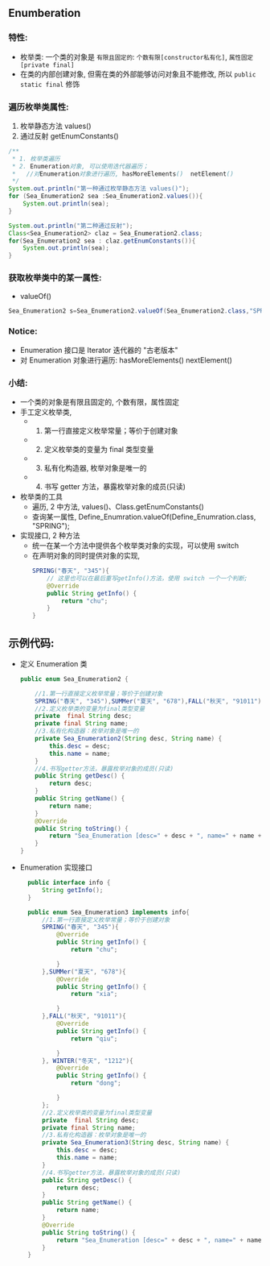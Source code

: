## Enumberation

### 特性:

- 枚举类: 一个类的对象是 `有限且固定的`: `个数有限[constructor私有化]`, `属性固定[private final]`
- 在类的内部创建对象, 但需在类的外部能够访问对象且不能修改, 所以 `public static final` 修饰

### 遍历枚举类属性:

1. 枚举静态方法 values()
2. 通过反射 getEnumConstants()

```java
/**
 * 1. 枚举类遍历
 * 2. Enumeration对象, 可以使用迭代器遍历；
 *   //对Enumeration对象进行遍历, hasMoreElements()  netElement()
 */
System.out.println("第一种通过枚举静态方法 values()");
for (Sea_Enumeration2 sea :Sea_Enumeration2.values()){
    System.out.println(sea);
}

System.out.println("第二种通过反射");
Class<Sea_Enumeration2> claz = Sea_Enumeration2.class;
for(Sea_Enumeration2 sea : claz.getEnumConstants()){
    System.out.println(sea);
}
```

### 获取枚举类中的某一属性:

- valueOf()

```java
Sea_Enumeration2 s=Sea_Enumeration2.valueOf(Sea_Enumeration2.class,"SPRING");
```

### Notice:

- Enumeration 接口是 Iterator 迭代器的 "古老版本"
- 对 Enumeration 对象进行遍历: hasMoreElements() nextElement()

### 小结:

- 一个类的对象是有限且固定的, 个数有限，属性固定
- 手工定义枚举类,
  - 1. 第一行直接定义枚举常量；等价于创建对象
  - 2. 定义枚举类的变量为 final 类型变量
  - 3. 私有化构造器, 枚举对象是唯一的
  - 4. 书写 getter 方法，暴露枚举对象的成员(只读)
- 枚举类的工具
  - 遍历, 2 中方法, values()、Class.getEnumConstants()
  - 查询某一属性, Define_Enumration.valueOf(Define_Enumration.class, "SPRING");
- 实现接口, 2 种方法
  - 统一在某一个方法中提供各个枚举类对象的实现，可以使用 switch
  - 在声明对象的同时提供对象的实现,
    ```java
    SPRING("春天", "345"){
        // 这里也可以在最后重写getInfo()方法，使用 switch 一个一个判断;
        @Override
        public String getInfo() {
            return "chu";
        }
    }
    ```

## 示例代码:

- 定义 Enumeration 类

  ```java
  public enum Sea_Enumeration2 {

      //1.第一行直接定义枚举常量；等价于创建对象
      SPRING("春天", "345"),SUMMer("夏天", "678"),FALL("秋天", "91011"), WINTER("冬天", "1212");
      //2.定义枚举类的变量为final类型变量
      private  final String desc;
      private final String name;
      //3.私有化构造器：枚举对象是唯一的
      private Sea_Enumeration2(String desc, String name) {
          this.desc = desc;
          this.name = name;
      }
      //4.书写getter方法，暴露枚举对象的成员(只读)
      public String getDesc() {
          return desc;
      }
      public String getName() {
          return name;
      }
      @Override
      public String toString() {
          return "Sea_Enumeration [desc=" + desc + ", name=" + name + "]";
      }
  }
  ```

- Enumeration 实现接口

  ```java
    public interface info {
        String getInfo();
    }

    public enum Sea_Enumeration3 implements info{
        //1.第一行直接定义枚举常量；等价于创建对象
        SPRING("春天", "345"){
            @Override
            public String getInfo() {
                return "chu";

            }
        },SUMMer("夏天", "678"){
            @Override
            public String getInfo() {
                return "xia";

            }
        },FALL("秋天", "91011"){
            @Override
            public String getInfo() {
                return "qiu";

            }
        }, WINTER("冬天", "1212"){
            @Override
            public String getInfo() {
                return "dong";

            }
        };
        //2.定义枚举类的变量为final类型变量
        private  final String desc;
        private final String name;
        //3.私有化构造器：枚举对象是唯一的
        private Sea_Enumeration3(String desc, String name) {
            this.desc = desc;
            this.name = name;
        }
        //4.书写getter方法，暴露枚举对象的成员(只读)
        public String getDesc() {
            return desc;
        }
        public String getName() {
            return name;
        }
        @Override
        public String toString() {
            return "Sea_Enumeration [desc=" + desc + ", name=" + name + "]";
        }
    }
  ```
